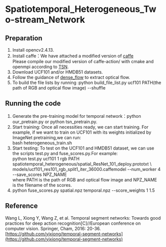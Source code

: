 # Spatiotemporal_Heterogeneous_Two-stream_Network<br>
## Preparation<br>
1. Install opencv2.4.13. <br>
2. Install caffe：We have attached a modified version of [caffe](https://github.com/yjxiong/caffe) <br>
   Please compile our modified version of caffe-action/ with cmake and openmpi according to [TSN](https://github.com/yjxiong/temporal-segment-networks). <br>
3. Download UCF101 and/or HMDB51 datasets. <br>
4. Follow the guidance of [dense_flow](https://github.com/yjxiong/dense_flow) to extract optical flow. <br>
5. To build the file lists by running :python build_file_list.py ucf101 PATH(the path of RGB and optical flow image) --shuffle <br>
## Running the code <br>
1. Generate the pre-training model for  temporal network：python our_pretrain.py or python tsn_pretrain.py. <br>
2. Start training: Once all necessities ready, we can start training. For example, if we want to train on UCF101 with its weights initialized by ImageNet pretraining,we can run: <br>
    bash heterogeneous_train.sh <br>
3. Start testing: To test on the UCF101 and HMDB51 dataset, we can use the scripts test.py and fuse_scores.py.For example: <br>
    python test.py ucf101 1 rgb PATH spatiotemporal_heterogeneous/spatial_ResNet_101_deploy.prototxt \   <br>
    models/ucf101_res101_rgb_split1_iter_36000.caffemodel --num_worker 4 --save_scores NPZ_NAME <br>
where PATH is the path of RGB and optical flow image and NPZ_NAME is the filename of the scores. <br>
4. python fuse_scores.py spatial.npz temporal.npz --score_weights 1 1.5 <br>

## Reference <br>
Wang L, Xiong Y, Wang Z, et al. Temporal segment networks: Towards good practices for deep action recognition[C]//European conference on computer vision. Springer, Cham, 2016: 20-36. <br>
[https://github.com/yjxiong/temporal-segment-networks](https://github.com/yjxiong/temporal-segment-networks)
